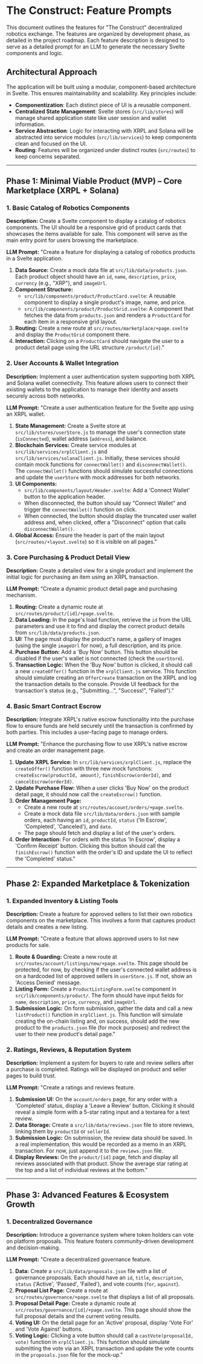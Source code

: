 # The Construct: Feature Prompts

This document outlines the features for "The Construct" decentralized robotics exchange. The features are organized by development phase, as detailed in the project roadmap. Each feature description is designed to serve as a detailed prompt for an LLM to generate the necessary Svelte components and logic.

## Architectural Approach

The application will be built using a modular, component-based architecture in Svelte. This ensures maintainability and scalability. Key principles include:
- **Componentization**: Each distinct piece of UI is a reusable component.
- **Centralized State Management**: Svelte stores (`src/lib/stores`) will manage shared application state like user session and wallet information.
- **Service Abstraction**: Logic for interacting with XRPL and Solana will be abstracted into service modules (`src/lib/services`) to keep components clean and focused on the UI.
- **Routing**: Features will be organized under distinct routes (`src/routes`) to keep concerns separated.

---

## Phase 1: Minimal Viable Product (MVP) – Core Marketplace (XRPL + Solana)

### 1. Basic Catalog of Robotics Components

**Description:**
Create a Svelte component to display a catalog of robotics components. The UI should be a responsive grid of product cards that showcases the items available for sale. This component will serve as the main entry point for users browsing the marketplace.

**LLM Prompt:**
"Create a feature for displaying a catalog of robotics products in a Svelte application.
1.  **Data Source:** Create a mock data file at `src/lib/data/products.json`. Each product object should have an `id`, `name`, `description`, `price`, `currency` (e.g., "XRP"), and `imageUrl`.
2.  **Component Structure:**
    *   `src/lib/components/product/ProductCard.svelte`: A reusable component to display a single product's image, name, and price.
    *   `src/lib/components/product/ProductGrid.svelte`: A component that fetches the data from `products.json` and renders a `ProductCard` for each item in a responsive grid layout.
3.  **Routing:** Create a new route at `src/routes/marketplace/+page.svelte` and display the `ProductGrid` component there.
4.  **Interaction:** Clicking on a `ProductCard` should navigate the user to a product detail page using the URL structure `/product/[id]`."

### 2. User Accounts & Wallet Integration

**Description:**
Implement a user authentication system supporting both XRPL and Solana wallet connectivity. This feature allows users to connect their existing wallets to the application to manage their identity and assets securely across both networks.

**LLM Prompt:**
"Create a user authentication feature for the Svelte app using an XRPL wallet.
1.  **State Management:** Create a Svelte store at `src/lib/stores/userStore.js` to manage the user's connection state (`isConnected`), wallet address (`address`), and balance.
2.  **Blockchain Services:** Create service modules at `src/lib/services/xrplClient.js` and `src/lib/services/solanaClient.js`. Initially, these services should contain mock functions for `connectWallet()` and `disconnectWallet()`. The `connectWallet()` functions should simulate successful connections and update the `userStore` with mock addresses for both networks.
3.  **UI Components:**
    *   `src/lib/components/layout/Header.svelte`: Add a 'Connect Wallet' button to the application header.
    *   When disconnected, the button should say "Connect Wallet" and trigger the `connectWallet()` function on click.
    *   When connected, the button should display the truncated user wallet address and, when clicked, offer a "Disconnect" option that calls `disconnectWallet()`.
4.  **Global Access:** Ensure the header is part of the main layout (`src/routes/+layout.svelte`) so it is visible on all pages."

### 3. Core Purchasing & Product Detail View

**Description:**
Create a detailed view for a single product and implement the initial logic for purchasing an item using an XRPL transaction.

**LLM Prompt:**
"Create a dynamic product detail page and purchasing mechanism.
1.  **Routing:** Create a dynamic route at `src/routes/product/[id]/+page.svelte`.
2.  **Data Loading:** In the page's load function, retrieve the `id` from the URL parameters and use it to find and display the correct product details from `src/lib/data/products.json`.
3.  **UI:** The page must display the product's name, a gallery of images (using the single `imageUrl` for now), a full description, and its price.
4.  **Purchase Button:** Add a 'Buy Now' button. This button should be disabled if the user's wallet is not connected (check the `userStore`).
5.  **Transaction Logic:** When the 'Buy Now' button is clicked, it should call a new `createOffer()` function in the `xrplClient.js` service. This function should simulate creating an `OfferCreate` transaction on the XRPL and log the transaction details to the console. Provide UI feedback for the transaction's status (e.g., "Submitting...", "Success!", "Failed")."

### 4. Basic Smart Contract Escrow

**Description:**
Integrate XRPL's native escrow functionality into the purchase flow to ensure funds are held securely until the transaction is confirmed by both parties. This includes a user-facing page to manage orders.

**LLM Prompt:**
"Enhance the purchasing flow to use XRPL's native escrow and create an order management page.
1.  **Update XRPL Service:** In `src/lib/services/xrplClient.js`, replace the `createOffer()` function with three new mock functions: `createEscrow(productId, amount)`, `finishEscrow(orderId)`, and `cancelEscrow(orderId)`.
2.  **Update Purchase Flow:** When a user clicks 'Buy Now' on the product detail page, it should now call the `createEscrow()` function.
3.  **Order Management Page:**
    *   Create a new route at `src/routes/account/orders/+page.svelte`.
    *   Create a mock data file `src/lib/data/orders.json` with sample orders, each having an `id`, `productId`, `status` ('In Escrow', 'Completed', 'Canceled'), and `date`.
    *   The page should fetch and display a list of the user's orders.
4.  **Order Interaction:** For orders with the status 'In Escrow', display a 'Confirm Receipt' button. Clicking this button should call the `finishEscrow()` function with the order's ID and update the UI to reflect the 'Completed' status."

---

## Phase 2: Expanded Marketplace & Tokenization

### 1. Expanded Inventory & Listing Tools

**Description:**
Create a feature for approved sellers to list their own robotics components on the marketplace. This involves a form that captures product details and creates a new listing.

**LLM Prompt:**
"Create a feature that allows approved users to list new products for sale.
1.  **Route & Guarding:** Create a new route at `src/routes/account/listings/new/+page.svelte`. This page should be protected, for now, by checking if the user's connected wallet address is on a hardcoded list of approved sellers in `userStore.js`. If not, show an 'Access Denied' message.
2.  **Listing Form:** Create a `ProductListingForm.svelte` component in `src/lib/components/product/`. The form should have input fields for `name`, `description`, `price`, `currency`, and `imageUrl`.
3.  **Submission Logic:** On form submission, gather the data and call a new `listProduct()` function in `xrplClient.js`. This function will simulate creating the on-chain listing and, on success, should add the new product to the `products.json` file (for mock purposes) and redirect the user to their new product's detail page."

### 2. Ratings, Reviews, & Reputation System

**Description:**
Implement a system for buyers to rate and review sellers after a purchase is completed. Ratings will be displayed on product and seller pages to build trust.

**LLM Prompt:**
"Create a ratings and reviews feature.
1.  **Submission UI:** On the `account/orders` page, for any order with a 'Completed' status, display a 'Leave a Review' button. Clicking it should reveal a simple form with a 5-star rating input and a textarea for a text review.
2.  **Data Storage:** Create a `src/lib/data/reviews.json` file to store reviews, linking them by `productId` or `sellerId`.
3.  **Submission Logic:** On submission, the review data should be saved. In a real implementation, this would be recorded as a memo in an XRPL transaction. For now, just append it to the `reviews.json` file.
4.  **Display Reviews:** On the `product/[id]` page, fetch and display all reviews associated with that product. Show the average star rating at the top and a list of individual reviews at the bottom."

---

## Phase 3: Advanced Features & Ecosystem Growth

### 1. Decentralized Governance

**Description:**
Introduce a governance system where token holders can vote on platform proposals. This feature fosters community-driven development and decision-making.

**LLM Prompt:**
"Create a decentralized governance feature.
1.  **Data:** Create a `src/lib/data/proposals.json` file with a list of governance proposals. Each should have an `id`, `title`, `description`, `status` ('Active', 'Passed', 'Failed'), and vote counts (`for`, `against`).
2.  **Proposal List Page:** Create a route at `src/routes/governance/+page.svelte` that displays a list of all proposals.
3.  **Proposal Detail Page:** Create a dynamic route at `src/routes/governance/[id]/+page.svelte`. This page should show the full proposal details and the current voting results.
4.  **Voting UI:** On the detail page for an 'Active' proposal, display 'Vote For' and 'Vote Against' buttons.
5.  **Voting Logic:** Clicking a vote button should call a `castVote(proposalId, vote)` function in `xrplClient.js`. This function should simulate submitting the vote via an XRPL transaction and update the vote counts in the `proposals.json` file for the mock-up."
